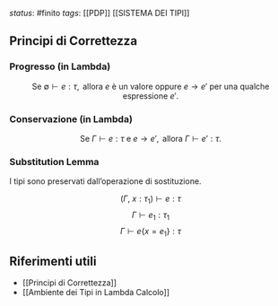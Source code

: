 *status*: #finito
*tags*:  [[PDP]] [[SISTEMA DEI TIPI]]

## Principi di Correttezza
### Progresso (in Lambda)
$$
\text{Se } \emptyset \vdash e: \tau, \text{ allora } e \text{ è un valore oppure } e \rightarrow e' \text{ per una qualche espressione } e'.
$$

### Conservazione (in Lambda)
$$
\text{Se } \Gamma \vdash e: \tau \text{ e } e \rightarrow e', \text{ allora } \Gamma \vdash e': \tau.
$$

### Substitution Lemma
I tipi sono preservati dall’operazione di sostituzione.

$$
(\Gamma, \ x: \tau_1) \vdash e: \tau
$$
$$
\Gamma \vdash e_1 : \tau_1
$$
$$
\Gamma \vdash e \{ x = e_1 \} : \tau
$$

## Riferimenti utili

* [[Principi di Correttezza]]
* [[Ambiente dei Tipi in Lambda Calcolo]]